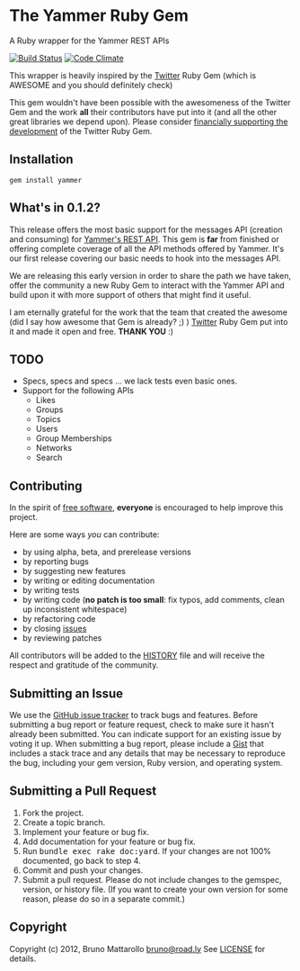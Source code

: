 The Yammer Ruby Gem
====================
A Ruby wrapper for the Yammer REST APIs

[![Build Status](https://secure.travis-ci.org/roadly/yammer.png)][travis]
[![Code Climate](https://codeclimate.com/badge.png)][codeclimate]

[travis]: http://travis-ci.org/roadly/yammer
[codeclimate]: https://codeclimate.com/github/roadly/yammer

This wrapper is heavily inspired by the [Twitter](https://github.com/jnunemaker/twitter) Ruby Gem (which is AWESOME and you should definitely check)

This gem wouldn't have been possible with the awesomeness of the Twitter Gem and the work **all** their contributors have put into it (and all the other great libraries we depend upon). Please consider [financially supporting the development](http://pledgie.com/campaigns/1193) of the Twitter Ruby Gem.

Installation
------------
    gem install yammer

What's in 0.1.2?
----------------

This release offers the most basic support for the messages API (creation and consuming) for [Yammer's REST API](https://developer.yammer.com/api/).
This gem is **far** from finished or offering complete coverage of all the API methods offered by Yammer. It's our first release covering our basic needs to hook into the messages API.

We are releasing this early version in order to share the path we have taken, offer the community a new Ruby Gem to interact with the Yammer API and build upon it with more support of others that might find it useful.

I am eternally grateful for the work that the team that created the awesome (did I say how awesome that Gem is already? ;) ) [Twitter](https://github.com/jnunemaker/twitter) Ruby Gem put into it and made it open and free. **THANK YOU** :)

TODO
----

* Specs, specs and specs ... we lack tests even basic ones.
* Support for the following APIs
  * Likes
  * Groups
  * Topics
  * Users
  * Group Memberships
  * Networks
  * Search

Contributing
------------
In the spirit of [free software](http://www.fsf.org/licensing/essays/free-sw.html), **everyone** is encouraged to help improve this project.

Here are some ways *you* can contribute:

* by using alpha, beta, and prerelease versions
* by reporting bugs
* by suggesting new features
* by writing or editing documentation
* by writing tests
* by writing code (**no patch is too small**: fix typos, add comments, clean up inconsistent whitespace)
* by refactoring code
* by closing [issues](https://github.com/roadly/yammer/issues)
* by reviewing patches

All contributors will be added to the [HISTORY](https://github.com/roadly/yammer/blob/master/HISTORY.md)
file and will receive the respect and gratitude of the community.

Submitting an Issue
-------------------
We use the [GitHub issue tracker](https://github.com/roadly/yammer/issues) to track bugs and
features. Before submitting a bug report or feature request, check to make sure it hasn't already
been submitted. You can indicate support for an existing issue by voting it up. When submitting a
bug report, please include a [Gist](https://gist.github.com/) that includes a stack trace and any
details that may be necessary to reproduce the bug, including your gem version, Ruby version, and
operating system.

Submitting a Pull Request
-------------------------
1. Fork the project.
2. Create a topic branch.
3. Implement your feature or bug fix.
4. Add documentation for your feature or bug fix.
5. Run <tt>bundle exec rake doc:yard</tt>. If your changes are not 100% documented, go back to step 4.
6. Commit and push your changes.
7. Submit a pull request. Please do not include changes to the gemspec, version, or history file. (If you want to create your own version for some reason, please do so in a separate commit.)



Copyright
---------
Copyright (c) 2012, Bruno Mattarollo <bruno@road.ly>
See [LICENSE](https://github.com/roadly/yammer/blob/master/LICENSE.md) for details.
